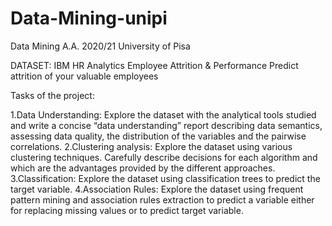 # Data-Mining-unipi
Data Mining A.A. 2020/21 University of Pisa

DATASET: IBM HR Analytics Employee Attrition & Performance
          Predict attrition of your valuable employees


Tasks of the project:

1.Data Understanding: Explore the dataset with the analytical tools studied and write a concise “data understanding” report describing data semantics, 
                      assessing data quality, the distribution of the variables and the pairwise correlations. 
2.Clustering analysis: Explore the dataset using various clustering techniques. Carefully describe  decisions for each algorithm and which are the advantages 
                        provided by the different approaches. 
3.Classification: Explore the dataset using classification trees to predict the target variable. 
4.Association Rules: Explore the dataset using frequent pattern mining and association rules extraction to predict a variable either for replacing missing 
                      values or to predict target variable. 
